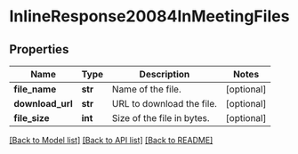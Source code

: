 # InlineResponse20084InMeetingFiles

## Properties
Name | Type | Description | Notes
------------ | ------------- | ------------- | -------------
**file_name** | **str** | Name of the file. | [optional] 
**download_url** | **str** | URL to download the file. | [optional] 
**file_size** | **int** | Size of the file in bytes. | [optional] 

[[Back to Model list]](../README.md#documentation-for-models) [[Back to API list]](../README.md#documentation-for-api-endpoints) [[Back to README]](../README.md)

